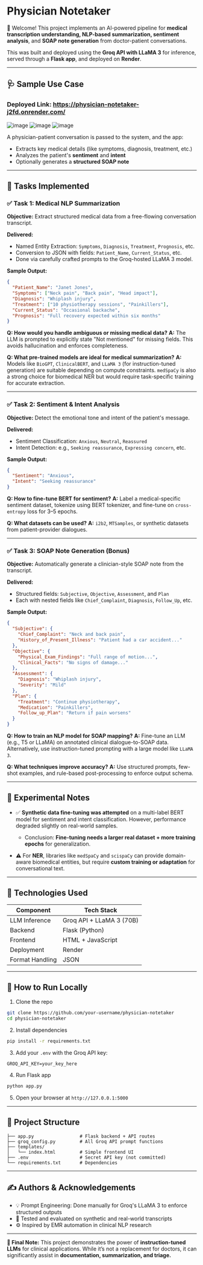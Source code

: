 # Physician Notetaker

👋 Welcome! This project implements an AI-powered pipeline for **medical transcription understanding, NLP-based summarization, sentiment analysis**, and **SOAP note generation** from doctor-patient conversations.

This was built and deployed using the **Groq API with LLaMA 3** for inference, served through a **Flask app**, and deployed on **Render**.

---

## 🩺 Sample Use Case
### Deployed Link: https://physician-notetaker-j2fd.onrender.com/

![image](https://github.com/user-attachments/assets/7f38381b-1d57-48d4-9260-a9d04b446a3d)
![image](https://github.com/user-attachments/assets/1bcdb7ec-003e-406f-9843-fb054fab0a2e)
![image](https://github.com/user-attachments/assets/18cc6b5b-9654-45b4-99ba-d13823e45d46)




A physician-patient conversation is passed to the system, and the app:

* Extracts key medical details (like symptoms, diagnosis, treatment, etc.)
* Analyzes the patient's **sentiment** and **intent**
* Optionally generates a **structured SOAP note**

---

## 🧠 Tasks Implemented

### ✅ Task 1: Medical NLP Summarization

**Objective:** Extract structured medical data from a free-flowing conversation transcript.

**Delivered:**

* Named Entity Extraction: `Symptoms`, `Diagnosis`, `Treatment`, `Prognosis`, etc.
* Conversion to JSON with fields: `Patient_Name`, `Current_Status`, etc.
* Done via carefully crafted prompts to the Groq-hosted LLaMA 3 model.

**Sample Output:**

```json
{
  "Patient_Name": "Janet Jones",
  "Symptoms": ["Neck pain", "Back pain", "Head impact"],
  "Diagnosis": "Whiplash injury",
  "Treatment": ["10 physiotherapy sessions", "Painkillers"],
  "Current_Status": "Occasional backache",
  "Prognosis": "Full recovery expected within six months"
}
```

**Q: How would you handle ambiguous or missing medical data?**
**A:** The LLM is prompted to explicitly state "Not mentioned" for missing fields. This avoids hallucination and enforces completeness.

**Q: What pre-trained models are ideal for medical summarization?**
**A:** Models like `BioGPT`, `ClinicalBERT`, and `LLaMA 3` (for instruction-tuned generation) are suitable depending on compute constraints. `medSpaCy` is also a strong choice for biomedical NER but would require task-specific training for accurate extraction.

---

### ✅ Task 2: Sentiment & Intent Analysis

**Objective:** Detect the emotional tone and intent of the patient's message.

**Delivered:**

* Sentiment Classification: `Anxious`, `Neutral`, `Reassured`
* Intent Detection: e.g., `Seeking reassurance`, `Expressing concern`, etc.

**Sample Output:**

```json
{
  "Sentiment": "Anxious",
  "Intent": "Seeking reassurance"
}
```

**Q: How to fine-tune BERT for sentiment?**
**A:** Label a medical-specific sentiment dataset, tokenize using BERT tokenizer, and fine-tune on `cross-entropy` loss for 3–5 epochs.

**Q: What datasets can be used?**
**A:** `i2b2`, `MTSamples`, or synthetic datasets from patient-provider dialogues.

---

### ✅ Task 3: SOAP Note Generation (Bonus)

**Objective:** Automatically generate a clinician-style SOAP note from the transcript.

**Delivered:**

* Structured fields: `Subjective`, `Objective`, `Assessment`, and `Plan`
* Each with nested fields like `Chief_Complaint`, `Diagnosis`, `Follow_Up`, etc.

**Sample Output:**

```json
{
  "Subjective": {
    "Chief_Complaint": "Neck and back pain",
    "History_of_Present_Illness": "Patient had a car accident..."
  },
  "Objective": {
    "Physical_Exam_Findings": "Full range of motion...",
    "Clinical_Facts": "No signs of damage..."
  },
  "Assessment": {
    "Diagnosis": "Whiplash injury",
    "Severity": "Mild"
  },
  "Plan": {
    "Treatment": "Continue physiotherapy",
    "Medication": "Painkillers",
    "Follow_up_Plan": "Return if pain worsens"
  }
}
```

**Q: How to train an NLP model for SOAP mapping?**
**A:** Fine-tune an LLM (e.g., T5 or LLaMA) on annotated clinical dialogue-to-SOAP data. Alternatively, use instruction-tuned prompting with a large model like `LLaMA 3`.

**Q: What techniques improve accuracy?**
**A:** Use structured prompts, few-shot examples, and rule-based post-processing to enforce output schema.

---

## 🔬 Experimental Notes

* ✅ **Synthetic data fine-tuning was attempted** on a multi-label BERT model for sentiment and intent classification. However, performance degraded slightly on real-world samples.

  * Conclusion: **Fine-tuning needs a larger real dataset + more training epochs** for generalization.

* ⚠️ For **NER**, libraries like `medSpaCy` and `scispaCy` can provide domain-aware biomedical entities, but require **custom training or adaptation** for conversational text.

---

## 🧪 Technologies Used

| Component       | Tech Stack               |
| --------------- | ------------------------ |
| LLM Inference   | Groq API + LLaMA 3 (70B) |
| Backend         | Flask (Python)           |
| Frontend        | HTML + JavaScript        |
| Deployment      | Render                   |
| Format Handling | JSON                     |

---

## 🚀 How to Run Locally

1. Clone the repo

```bash
git clone https://github.com/your-username/physician-notetaker
cd physician-notetaker
```

2. Install dependencies

```bash
pip install -r requirements.txt
```

3. Add your `.env` with the Groq API key:

```env
GROQ_API_KEY=your_key_here
```

4. Run Flask app

```bash
python app.py
```

5. Open your browser at `http://127.0.0.1:5000`

---

## 📁 Project Structure

```
├── app.py                 # Flask backend + API routes
├── groq_config.py         # All Groq API prompt functions
├── templates/
│   └── index.html         # Simple frontend UI
├── .env                   # Secret API key (not committed)
└── requirements.txt       # Dependencies
```

---

## ✍️ Authors & Acknowledgements

* 💡 Prompt Engineering: Done manually for Groq's LLaMA 3 to enforce structured outputs
* 🧪 Tested and evaluated on synthetic and real-world transcripts
* ⚙️ Inspired by EMR automation in clinical NLP research

---



**🧠 Final Note:** This project demonstrates the power of **instruction-tuned LLMs** for clinical applications. While it’s not a replacement for doctors, it can significantly assist in **documentation, summarization, and triage.**

